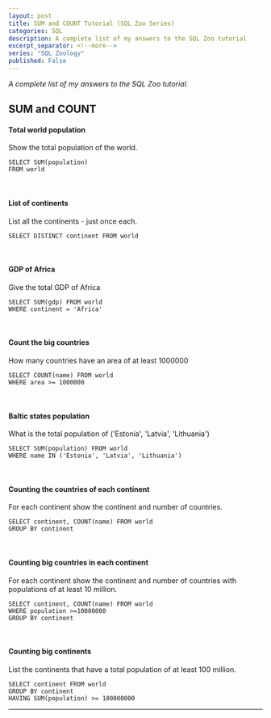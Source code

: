 ```yaml
---
layout: post
title: SUM and COUNT Tutorial (SQL Zoo Series)
categories: SQL
description: A complete list of my answers to the SQL Zoo tutorial
excerpt_separator: <!--more-->
series: "SQL Zoology"
published: False
---
```

*A complete list of my answers to the SQL Zoo tutorial.*

<!--more-->

## SUM and COUNT

#### Total world population

Show the total population of the world.

```
SELECT SUM(population)
FROM world
```
<br>

#### List of continents

List all the continents - just once each.

```
SELECT DISTINCT continent FROM world
```
<br>

#### GDP of Africa

Give the total GDP of Africa

```
SELECT SUM(gdp) FROM world
WHERE continent = 'Africa'
```
<br>

#### Count the big countries

How many countries have an area of at least 1000000

```
SELECT COUNT(name) FROM world
WHERE area >= 1000000
```
<br>

#### Baltic states population

What is the total population of ('Estonia', 'Latvia', 'Lithuania')

```
SELECT SUM(population) FROM world
WHERE name IN ('Estonia', 'Latvia', 'Lithuania')
```
<br>

#### Counting the countries of each continent

For each continent show the continent and number of countries.

```
SELECT continent, COUNT(name) FROM world
GROUP BY continent
```
<br>

#### Counting big countries in each continent

For each continent show the continent and number of countries with populations of at least 10 million.

```
SELECT continent, COUNT(name) FROM world
WHERE population >=10000000
GROUP BY continent
```
<br>

#### Counting big continents

List the continents that have a total population of at least 100 million.

```
SELECT continent FROM world
GROUP BY continent
HAVING SUM(population) >= 100000000
```

---
